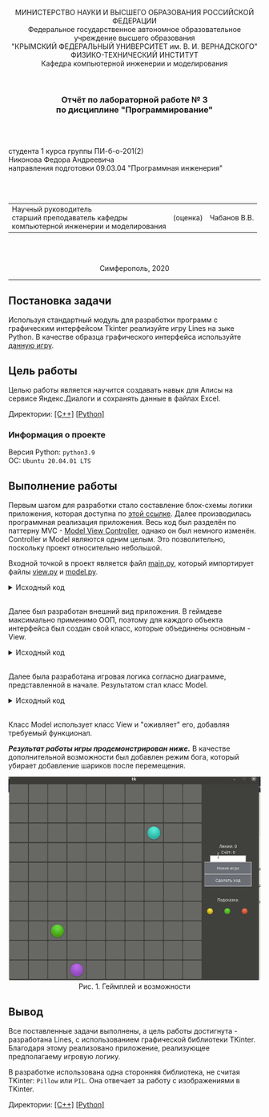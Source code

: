 <p align="center">МИНИСТЕРСТВО НАУКИ  И ВЫСШЕГО ОБРАЗОВАНИЯ РОССИЙСКОЙ ФЕДЕРАЦИИ<br>
Федеральное государственное автономное образовательное учреждение высшего образования<br>
"КРЫМСКИЙ ФЕДЕРАЛЬНЫЙ УНИВЕРСИТЕТ им. В. И. ВЕРНАДСКОГО"<br>
ФИЗИКО-ТЕХНИЧЕСКИЙ ИНСТИТУТ<br>
Кафедра компьютерной инженерии и моделирования</p>
<br>
<h3 align="center">Отчёт по лабораторной работе № 3<br> по дисциплине "Программирование"</h3>
<br><br>
<p>студента 1 курса группы ПИ-б-о-201(2)<br>
Никонова Федора Андреевича<br>
направления подготовки 09.03.04 "Программная инженерия"</p>
<br><br>
<table>
<tr><td>Научный руководитель<br> старший преподаватель кафедры<br> компьютерной инженерии и моделирования</td>
<td>(оценка)</td>
<td>Чабанов В.В.</td>
</tr>
</table>
<br><br>
<p align="center">Симферополь, 2020</p>
<hr>

## Постановка задачи

Используя стандартный модуль для разработки программ с графическим интерфейсом Tkinter реализуйте игру Lines на зыке Python.
В качестве образца графического интерфейса используйте [данную игру](http://game-shariki.ru/linii-2).
## Цель работы
Целью работы является научится создавать навык для Алисы на сервисе Яндекс.Диалоги и сохранять данные в файлах Excel.

Директории:
[[C++]](./C++) [[Python]](./Python)

### Информация о проекте

Версия Python: `python3.9`
<br>
ОС: `Ubuntu 20.04.01 LTS`

## Выполнение работы

Первым шагом для разработки стало составление блок-схемы логики приложения, которая доступна по [этой ссылке](http://frity.ru/draw-io.html). Далее производилась программная реализация приложения. Весь код был разделён по паттерну MVC - [Model View Controller](https://ru.wikipedia.org/wiki/Model-View-Controller), однако он был немного изменён. Controller и Model являются одним целым. Это позволительно, поскольку проект относительно небольшой.

Входной точкой в проект является файл [main.py](./Python/main.py), который импортирует файлы [view.py](./Python/modules/view.py) и [model.py](./Python/modules/model.py).

<details><summary>Исходный код</summary>

```py
from modules.view import View
from modules.model import Model

view = View(10) # create view - 10 is field size
model = Model(view) # add logic

view.render()
```

</details><br>

Далее был разработан внешний вид приложения. В геймдеве максимально применимо ООП, поэтому для каждого объекта интерфейса был создан свой класс, которые объединены основным - View.

<details><summary>Исходный код</summary>

```py
from tkinter import *
from PIL import Image, ImageTk
from os import path



class Pos:
   def __init__(self, x: int, y: int):
      self.x = x
      self.y = y
      
   @staticmethod
   def differ(pos1, pos2):
      return Pos(pos1.x-pos2.x, pos1.y-pos2.y)



class Tile:
   def __init__(self, name, size):
      img_folder = path.realpath(path.dirname(__file__) + '/../img')
      self._image_path = img_folder + f'/{name}.png'
      self.normal
      self.size = size
      
      self.taken = [None for i in range(10)]
      
   @property
   def rgba(self):
      self.image = Image.open(self._image_path).convert('RGBA')
      return self
   @property
   def normal(self):
      self.image = Image.open(self._image_path)
      return self
   
   def take(self, i):
      if not self.taken[i]:
         taken = self.cut(i)
         taken_photo = ImageTk.PhotoImage(taken)
         self.taken[i] = taken_photo
         return taken_photo

      else:
         return self.taken[i]
      
   def cut(self, i):
      step = self.size
      xs = 1; xe = self.size
      ys = (i-1) * step; ye = i * step
      taken = self.image.crop((xs, ys, xe, ye))
      
      return taken
      
       

class ViewTiles():
   def __init__(self):
      self.ball_aqua = Tile('ball-aqua', 60)
      self.ball_blue = Tile('ball-blue', 60)
      self.ball_green = Tile('ball-green', 60)
      self.ball_pink = Tile('ball-pink', 60)
      self.ball_red = Tile('ball-red', 60)
      self.ball_violet = Tile('ball-violet', 60)
      self.ball_yellow = Tile('ball-yellow', 60)
      
      self.cell = Tile('cell-bgr', 69)
      self.page = Tile('page-bgr', 128)
            
tiles = None


class ViewCell(Label):
   def __init__(self, master, row, col, field):
      self.baked = None
      self.ball_tile = None
      self.field: list[list[ViewCell]] = field
      
      super().__init__(master, image=tiles.cell.take(1), borderwidth=0)
      self.grid(row=row, column=col)
      self.bind('<Button-1>', self.on_click)
      self.on_click_handler = None
      self.pos = Pos(col, row)
      self.is_prev = False # for waterfall algor
      
      
   def put_ball(self, ball_tile: Tile):
      self._blend_bg_ball(1, ball_tile, 1)
      
   def select_ball(self):
      self._blend_bg_ball(2, self.ball_tile, 1)
      
   def unselect_ball(self):
      self._blend_bg_ball(1, self.ball_tile, 1)
   
   def _blend_bg_ball(self, bg_tile_num, ball_tile, ball_tile_num):
      bg = tiles.cell.rgba.cut(bg_tile_num)
      ball = ball_tile.rgba.cut(ball_tile_num)
      ball_new = Image.new('RGBA', bg.size)
      ball_new.paste(ball, (7, 6))
      baked = Image.alpha_composite(bg, ball_new)
      baked_photo = ImageTk.PhotoImage(baked)
      self.baked = baked_photo
      self.ball_tile = ball_tile
      self.config(image=baked_photo)
      
      
   def clear(self):
      self.baked = None
      self.config(image=tiles.cell.take(1))
      
   def on_click(self, event):
      if (self.on_click_handler):
         self.on_click_handler(self, event)
         
   @property
   def is_free(self):
      return not self.baked
   
   def sibling_in(self, direction: Pos):
      rev_dir = Pos(-direction.x, -direction.y)
      new_pos = Pos.differ(self.pos, rev_dir)
      if (new_pos.x < 0 or new_pos.y < 0 or 
          new_pos.y > len(self.field)-1 or new_pos.x > len(self.field[0])-1):
         return None
      return self.field[new_pos.y][new_pos.x]



class ViewAsideInfo():
   def __init__(self, master):
      self.lines = Label(master, bg='#414141', fg='#ffffff')
      self.lines.grid(row=1, column=1, columnspan=3)
      self.score = Label(master, bg='#414141', fg='#ffffff')
      self.score.grid(row=2, column=1, columnspan=3)
      self.debug = Text(master, height=1, width=15)
      self.debug.grid(row=3, column=1, columnspan=3)
      self.update_lines(0)
      self.update_score(0)
      
   def update_lines(self, value):
      self.lines.config(text=f'Линии: {value}')
      
   def update_score(self, value):
      self.score.config(text=f'Счёт: {value}')
      
   def get_debug(self):
      return self.debug.get('1.0', END).strip()

class ViewAsideControls():
   def __init__(self, master):
      Label(master, height=1, background='#414141').grid(row=3, column=1, columnspan=3)
      
      self.new_game = Button(master, text="Новая игра", bg='#6e7078', fg='#eeeeee', padx=20, pady=10, relief='flat', width=15)
      self.new_game.grid(row=5, column=1, columnspan=3)
      self.step = Button(master, text="Сделать ход", bg='#6e7078', fg='#eeeeee', padx=20, pady=10, relief='flat', width=15)
      self.step.grid(row=6, column=1, columnspan=3)
      
class ViewAsideHint(list):
   def __init__(self, master):
      super().__init__()
      Label(master, height=2, background='#414141').grid(row=7, column=1, columnspan=3)
      Label(master, text='Подсказка:', bg='#414141', fg='#eeeeee').grid(row=8, column=1, columnspan=3)
      self.model = []
      for i in range(3):
         self.append(Label(master, bg='#414141'))
         self.model.append(None)
         self[i].grid(row=9, column=1+i)
         
   def update(self: list, three_balls: list):
      i = 0
      for ball in three_balls:
         self[i].config(image=ball.take(5))
         self.model[i] = ball
         i += 1

class ViewAside():
   def __init__(self, master):
      master.config(bg='#414141')
      self.controls = ViewAsideControls(master)
      self.hint = ViewAsideHint(master)
      self.info = ViewAsideInfo(master)

class View():
   def __init__(self, N):
      global tiles
      
      self.root = Tk()
      aside_width = 200
      width = 68 * N + aside_width
      height = 68 * N + 10
      self.size = Pos(width, height)
      self.root.geometry(f'{width}x{height}')
      self.N = N
      
      tiles = ViewTiles()
      self.tiles = tiles
      
      self.root.config(background='#414141')
      
      self.field_frame = Frame(self.root)
      self.field_frame.grid(row=1, column=1)
      
      self.aside_frame = Frame(self.root, width=aside_width)
      self.aside_frame.grid(row=1, column=2)
      self.aside = ViewAside(self.aside_frame)
      
      self.field = []
      for row in range(N):
         self.field.append([])
         for col in range(N):
            cell = ViewCell(self.field_frame, row, col, self.field)
            self.field[row].append(cell)
            
      self.game_over = Label(self.field_frame, text="Игра окочена", fg='white', bg='#414141', font=('sans-serif', 30, 'bold'))
      
      
   @property
   def game_over_visibility(self):
      pass
      
   @game_over_visibility.setter
   def game_over_visibility(self, visible: bool):
      if visible:
         self.game_over.place(x=self.size.x/4.8, y=self.size.y/2.2)
      else:
         self.game_over.place_forget()
            
      
   def render(self):
      self.root.mainloop()
```

</details><br>

Далее была разработана игровая логика согласно диаграмме, представленной в начале. Результатом стал класс Model.

<details><summary>Исходный код</summary>

```py
from tkinter import *
from PIL import Image, ImageTk
from os import path



class Pos:
   def __init__(self, x: int, y: int):
      self.x = x
      self.y = y
      
   @staticmethod
   def differ(pos1, pos2):
      return Pos(pos1.x-pos2.x, pos1.y-pos2.y)



class Tile:
   def __init__(self, name, size):
      img_folder = path.realpath(path.dirname(__file__) + '/../img')
      self._image_path = img_folder + f'/{name}.png'
      self.normal
      self.size = size
      
      self.taken = [None for i in range(10)]
      
   @property
   def rgba(self):
      self.image = Image.open(self._image_path).convert('RGBA')
      return self
   @property
   def normal(self):
      self.image = Image.open(self._image_path)
      return self
   
   def take(self, i):
      if not self.taken[i]:
         taken = self.cut(i)
         taken_photo = ImageTk.PhotoImage(taken)
         self.taken[i] = taken_photo
         return taken_photo

      else:
         return self.taken[i]
      
   def cut(self, i):
      step = self.size
      xs = 1; xe = self.size
      ys = (i-1) * step; ye = i * step
      taken = self.image.crop((xs, ys, xe, ye))
      
      return taken
      
       

class ViewTiles():
   def __init__(self):
      self.ball_aqua = Tile('ball-aqua', 60)
      self.ball_blue = Tile('ball-blue', 60)
      self.ball_green = Tile('ball-green', 60)
      self.ball_pink = Tile('ball-pink', 60)
      self.ball_red = Tile('ball-red', 60)
      self.ball_violet = Tile('ball-violet', 60)
      self.ball_yellow = Tile('ball-yellow', 60)
      
      self.cell = Tile('cell-bgr', 69)
      self.page = Tile('page-bgr', 128)
            
tiles = None


class ViewCell(Label):
   def __init__(self, master, row, col, field):
      self.baked = None
      self.ball_tile = None
      self.field: list[list[ViewCell]] = field
      
      super().__init__(master, image=tiles.cell.take(1), borderwidth=0)
      self.grid(row=row, column=col)
      self.bind('<Button-1>', self.on_click)
      self.on_click_handler = None
      self.pos = Pos(col, row)
      self.is_prev = False # for waterfall algor
      
      
   def put_ball(self, ball_tile: Tile):
      self._blend_bg_ball(1, ball_tile, 1)
      
   def select_ball(self):
      self._blend_bg_ball(2, self.ball_tile, 1)
      
   def unselect_ball(self):
      self._blend_bg_ball(1, self.ball_tile, 1)
   
   def _blend_bg_ball(self, bg_tile_num, ball_tile, ball_tile_num):
      bg = tiles.cell.rgba.cut(bg_tile_num)
      ball = ball_tile.rgba.cut(ball_tile_num)
      ball_new = Image.new('RGBA', bg.size)
      ball_new.paste(ball, (7, 6))
      baked = Image.alpha_composite(bg, ball_new)
      baked_photo = ImageTk.PhotoImage(baked)
      self.baked = baked_photo
      self.ball_tile = ball_tile
      self.config(image=baked_photo)
      
      
   def clear(self):
      self.baked = None
      self.config(image=tiles.cell.take(1))
      
   def on_click(self, event):
      if (self.on_click_handler):
         self.on_click_handler(self, event)
         
   @property
   def is_free(self):
      return not self.baked
   
   def sibling_in(self, direction: Pos):
      rev_dir = Pos(-direction.x, -direction.y)
      new_pos = Pos.differ(self.pos, rev_dir)
      if (new_pos.x < 0 or new_pos.y < 0 or 
          new_pos.y > len(self.field)-1 or new_pos.x > len(self.field[0])-1):
         return None
      return self.field[new_pos.y][new_pos.x]



class ViewAsideInfo():
   def __init__(self, master):
      self.lines = Label(master, bg='#414141', fg='#ffffff')
      self.lines.grid(row=1, column=1, columnspan=3)
      self.score = Label(master, bg='#414141', fg='#ffffff')
      self.score.grid(row=2, column=1, columnspan=3)
      self.debug = Text(master, height=1, width=15)
      self.debug.grid(row=3, column=1, columnspan=3)
      self.update_lines(0)
      self.update_score(0)
      
   def update_lines(self, value):
      self.lines.config(text=f'Линии: {value}')
      
   def update_score(self, value):
      self.score.config(text=f'Счёт: {value}')
      
   def get_debug(self):
      return self.debug.get('1.0', END).strip()

class ViewAsideControls():
   def __init__(self, master):
      Label(master, height=1, background='#414141').grid(row=3, column=1, columnspan=3)
      
      self.new_game = Button(master, text="Новая игра", bg='#6e7078', fg='#eeeeee', padx=20, pady=10, relief='flat', width=15)
      self.new_game.grid(row=5, column=1, columnspan=3)
      self.step = Button(master, text="Сделать ход", bg='#6e7078', fg='#eeeeee', padx=20, pady=10, relief='flat', width=15)
      self.step.grid(row=6, column=1, columnspan=3)
      
class ViewAsideHint(list):
   def __init__(self, master):
      super().__init__()
      Label(master, height=2, background='#414141').grid(row=7, column=1, columnspan=3)
      Label(master, text='Подсказка:', bg='#414141', fg='#eeeeee').grid(row=8, column=1, columnspan=3)
      self.model = []
      for i in range(3):
         self.append(Label(master, bg='#414141'))
         self.model.append(None)
         self[i].grid(row=9, column=1+i)
         
   def update(self: list, three_balls: list):
      i = 0
      for ball in three_balls:
         self[i].config(image=ball.take(5))
         self.model[i] = ball
         i += 1

class ViewAside():
   def __init__(self, master):
      master.config(bg='#414141')
      self.controls = ViewAsideControls(master)
      self.hint = ViewAsideHint(master)
      self.info = ViewAsideInfo(master)

class View():
   def __init__(self, N):
      global tiles
      
      self.root = Tk()
      aside_width = 200
      width = 68 * N + aside_width
      height = 68 * N + 10
      self.size = Pos(width, height)
      self.root.geometry(f'{width}x{height}')
      self.N = N
      
      tiles = ViewTiles()
      self.tiles = tiles
      
      self.root.config(background='#414141')
      
      self.field_frame = Frame(self.root)
      self.field_frame.grid(row=1, column=1)
      
      self.aside_frame = Frame(self.root, width=aside_width)
      self.aside_frame.grid(row=1, column=2)
      self.aside = ViewAside(self.aside_frame)
      
      self.field = []
      for row in range(N):
         self.field.append([])
         for col in range(N):
            cell = ViewCell(self.field_frame, row, col, self.field)
            self.field[row].append(cell)
            
      self.game_over = Label(self.field_frame, text="Игра окочена", fg='white', bg='#414141', font=('sans-serif', 30, 'bold'))
      
      
   @property
   def game_over_visibility(self):
      pass
      
   @game_over_visibility.setter
   def game_over_visibility(self, visible: bool):
      if visible:
         self.game_over.place(x=self.size.x/4.8, y=self.size.y/2.2)
      else:
         self.game_over.place_forget()
            
      
   def render(self):
      self.root.mainloop()
```

</details><br>

Класс Model использует класс View и "оживляет" его, добавляя требуемый функционал.

***Результат работы игры продемонстрирован ниже.*** В качестве дополнительной возможности был добавлен режим бога, который убирает добавление шариков после перемещения.

<p align="center">
<img src="images/gameplay.gif"><br>
Рис. 1. Геймплей и возможности
</p>

## Вывод
Все поставленные задачи выполнены, а цель работы достигнута - разработана Lines, с использованием графической библиотеки TKinter. Благодаря этому реализовано приложение, реализующее предполагаему игровую логику.

В разработке использована одна сторонняя библиотека, не считая TKinter: `Pillow` или `PIL`. Она отвечает за работу с изображениями в TKinter.

Директории:
[[C++]](./C++) [[Python]](./Python)